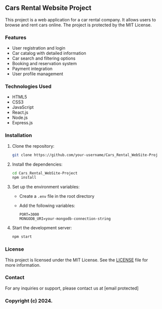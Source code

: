 ## Cars Rental Website Project

This project is a web application for a car rental company. It allows users to browse and rent cars online. The project is protected by the MIT License.

### Features

- User registration and login
- Car catalog with detailed information
- Car search and filtering options
- Booking and reservation system
- Payment integration
- User profile management

### Technologies Used

- HTML5 
- CSS3
- JavaScript 
- React.js
- Node.js
- Express.js 


### Installation

1. Clone the repository:

    ```bash
    git clone https://github.com/your-username/Cars_Rental_WebSite-Project.git
    ```

2. Install the dependencies:

    ```bash
    cd Cars_Rental_WebSite-Project
    npm install
    ```

3. Set up the environment variables:

    - Create a `.env` file in the root directory
    - Add the following variables:

      ```plaintext
      PORT=3000
      MONGODB_URI=your-mongodb-connection-string
      ```

4. Start the development server:

    ```bash
    npm start
    ```

### License

This project is licensed under the MIT License. See the [LICENSE](LICENSE) file for more information.

### Contact

For any inquiries or support, please contact us at [email protected]

### Copyright (c) 2024.